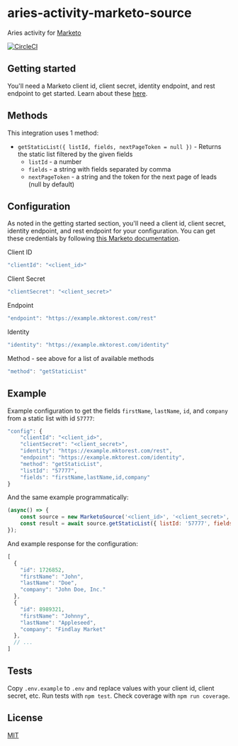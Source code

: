 # aries-activity-marketo-source
Aries activity for [Marketo](https://developers.marketo.com/)

[![CircleCI](https://circleci.com/gh/aries-data/aries-activity-marketo-source.svg?style=svg)](https://circleci.com/gh/aries-data/aries-activity-marketo-source)

## Getting started

You'll need a Marketo client id, client secret, identity endpoint, and rest endpoint to get started. Learn about these [here](http://developers.marketo.com/rest-api/authentication/).

## Methods

This integration uses 1 method:

- `getStaticList({ listId, fields, nextPageToken = null })` - Returns the static list filtered by the given fields
    - `listId` - a number
    - `fields` - a string with fields separated by comma
    - `nextPageToken` - a string and the token for the next page of leads (null by default)

## Configuration

As noted in the getting started section, you'll need a client id, client secret, identity endpoint, and rest endpoint for your configuration. You can get these credentials by following [this Marketo documentation](http://developers.marketo.com/rest-api/authentication/).

Client ID

```js
"clientId": "<client_id>"
```

Client Secret

```js
"clientSecret": "<client_secret>"
```

Endpoint

```js
"endpoint": "https://example.mktorest.com/rest"
```

Identity

```js
"identity": "https://example.mktorest.com/identity"
```

Method - see above for a list of available methods

```js
"method": "getStaticList"
```

## Example

Example configuration to get the fields `firstName`, `lastName`, `id`, and `company` from a static list with id `57777`:

```js
"config": {
    "clientId": "<client_id>",
    "clientSecret": "<client_secret>",
    "identity": "https://example.mktorest.com/rest",
    "endpoint": "https://example.mktorest.com/identity",
    "method": "getStaticList",
    "listId": "57777",
    "fields": "firstName,lastName,id,company"
}
```

And the same example programmatically:

```js
(async() => {
    const source = new MarketoSource('<client_id>', '<client_secret>', 'https://example.mktorest.com/rest', 'https://example.mktorest.com/identity');
    const result = await source.getStaticList({ listId: '57777', fields: 'firstName,lastName,id,company' });
});
```

And example response for the configuration:

```js
[
  {
    "id": 1726852,
    "firstName": "John",
    "lastName": "Doe",
    "company": "John Doe, Inc."
  },
  {
    "id": 8989321,
    "firstName": "Johnny",
    "lastName": "Appleseed",
    "company": "Findlay Market"
  },
  // ...
]
```


## Tests

Copy `.env.example` to `.env` and replace values with your client id, client secret, etc. Run tests with `npm test`. Check coverage with `npm run coverage`.

## License

[MIT](LICENSE)
